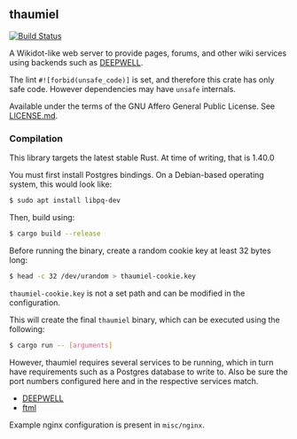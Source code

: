 ## thaumiel
[![Build Status](https://travis-ci.org/Nu-SCPTheme/thaumiel.svg?branch=master)](https://travis-ci.org/Nu-SCPTheme/thaumiel)

A Wikidot-like web server to provide pages, forums, and other wiki services using backends such as [DEEPWELL](https://github.com/Nu-SCPTheme/deepwell).

The lint `#![forbid(unsafe_code)]` is set, and therefore this crate has only safe code. However dependencies may have `unsafe` internals.

Available under the terms of the GNU Affero General Public License. See [LICENSE.md](LICENSE).

### Compilation
This library targets the latest stable Rust. At time of writing, that is 1.40.0

You must first install Postgres bindings. On a Debian-based operating system, this would look like:

```sh
$ sudo apt install libpq-dev
```

Then, build using:

```sh
$ cargo build --release
```

Before running the binary, create a random cookie key at least 32 bytes long:

```sh
$ head -c 32 /dev/urandom > thaumiel-cookie.key
```

`thaumiel-cookie.key` is not a set path and can be modified in the configuration.

This will create the final `thaumiel` binary, which can be executed using the following:

```sh
$ cargo run -- [arguments]
```

However, thaumiel requires several services to be running, which in turn have requirements such as a Postgres database to write to. Also be sure the port numbers configured here and in the respective services match.

* [DEEPWELL](https://github.com/Nu-SCPTheme/deepwell-rpc)
* [ftml](https://github.com/Nu-SCPTheme/ftml-rpc)

Example nginx configuration is present in `misc/nginx`.
